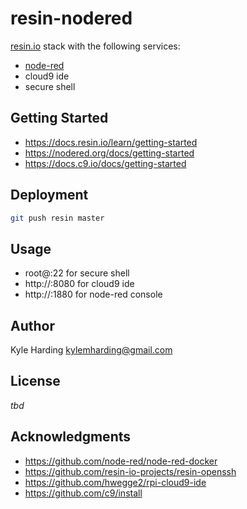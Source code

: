 # resin-nodered

[resin.io](https://resin.io/) stack with the following services:
* [node-red](https://nodered.org/)
* cloud9 ide
* secure shell

## Getting Started

* https://docs.resin.io/learn/getting-started
* https://nodered.org/docs/getting-started
* https://docs.c9.io/docs/getting-started

## Deployment

```bash
git push resin master
```

## Usage

* root@<device-ipaddress>:22 for secure shell
* http://<device-ipaddress>:8080 for cloud9 ide
* http://<device-ipaddress>:1880 for node-red console

## Author

Kyle Harding <kylemharding@gmail.com>

## License

_tbd_

## Acknowledgments

* https://github.com/node-red/node-red-docker
* https://github.com/resin-io-projects/resin-openssh
* https://github.com/hwegge2/rpi-cloud9-ide
* https://github.com/c9/install